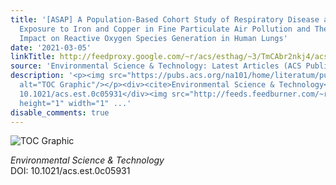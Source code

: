 ```yaml
---
title: '[ASAP] A Population-Based Cohort Study of Respiratory Disease and Long-Term
  Exposure to Iron and Copper in Fine Particulate Air Pollution and Their Combined
  Impact on Reactive Oxygen Species Generation in Human Lungs'
date: '2021-03-05'
linkTitle: http://feedproxy.google.com/~r/acs/esthag/~3/TmCAbr2nkj4/acs.est.0c05931
source: 'Environmental Science & Technology: Latest Articles (ACS Publications)'
description: '<p><img src="https://pubs.acs.org/na101/home/literatum/publisher/achs/journals/content/esthag/0/esthag.ahead-of-print/acs.est.0c05931/20210305/images/medium/es0c05931_0003.gif"
  alt="TOC Graphic"/></p><div><cite>Environmental Science & Technology</cite></div><div>DOI:
  10.1021/acs.est.0c05931</div><img src="http://feeds.feedburner.com/~r/acs/esthag/~4/TmCAbr2nkj4"
  height="1" width="1" ...'
disable_comments: true
---
```

<p><img src="https://pubs.acs.org/na101/home/literatum/publisher/achs/journals/content/esthag/0/esthag.ahead-of-print/acs.est.0c05931/20210305/images/medium/es0c05931_0003.gif" alt="TOC Graphic"/></p><div><cite>Environmental Science & Technology</cite></div><div>DOI: 10.1021/acs.est.0c05931</div><img src="http://feeds.feedburner.com/~r/acs/esthag/~4/TmCAbr2nkj4" height="1" width="1" ...
